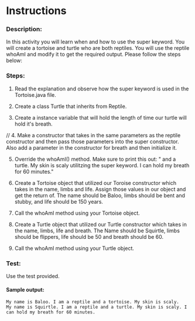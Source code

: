 # Instructions  
### Description:
In this activity you will learn when and how to use the super keyword. You will create a tortoise and turtle who are both reptiles. You will use the reptile whoAmI and modify it to get the required output.
Please follow the steps below:

### Steps:
1. Read the explanation and observe how the super keyword is used in the Tortoise.java file.


2. Create a class Turtle that inherits from Reptile. 


3. Create a instance variable that will hold the length of time our turtle will hold it's breath. 


// 4. Make a constructor that takes in the same parameters as the reptile constructor and then pass those parameters into the super constructor. Also add a parameter in the constructor for breath and then initialize it.


5. Override the whoAmI() method. Make sure to print this out: " and a turtle. My skin is scaly utilitzing the super keyword. I can hold my breath for 60 minutes."


6. Create a Tortoise object that utilized our Toroise constructor which takes in the name, limbs and life. Assign those values in our object and get the return of. The name should be Baloo, limbs should be bent and stubby, and life should be 150 years. 


7. Call the whoAmI method using your Tortoise object.


8. Create a Turtle object that utilized our Turtle constructor which takes in the name, limbs, life and breath. The Name should be Squirtle, limbs should be flippers, life should be 50 and breath should be 60.


9. Call the whoAmI method using your Turtle object.

### Test:
Use the test provided. 

#### Sample output:
```
My name is Baloo. I am a reptile and a tortoise. My skin is scaly.
My name is Squirtle. I am a reptile and a turtle. My skin is scaly. I can hold my breath for 60 minutes.
```